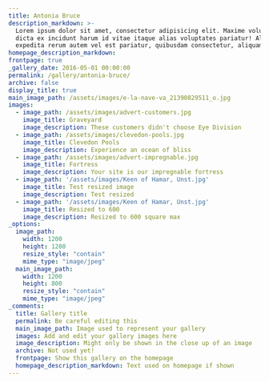 ```yaml
---
title: Antonia Bruce
description_markdown: >-
  Lorem ipsum dolor sit amet, consectetur adipisicing elit. Maxime voluptate,
  dicta ex incidunt harum id vitae itaque alias voluptates pariatur! Aliquid
  expedita rerum autem vel est pariatur, quibusdam consectetur, aliquam!
homepage_description_markdown: 
frontpage: true
_gallery_date: 2016-05-01 00:00:00
permalink: /gallery/antonia-bruce/
archive: false
display_title: true
main_image_path: /assets/images/e-la-nave-va_21390829511_o.jpg
images:
  - image_path: /assets/images/advert-customers.jpg
    image_title: Graveyard
    image_description: These customers didn't choose Eye Division
  - image_path: /assets/images/clevedon-pools.jpg
    image_title: Clevedon Pools
    image_description: Experience an ocean of bliss
  - image_path: /assets/images/advert-impregnable.jpg
    image_title: Fortress
    image_description: Your site is our impregnable fortress
  - image_path: '/assets/images/Keen of Hamar, Unst.jpg'
    image_title: Test resized image
    image_description: Test resized
  - image_path: '/assets/images/Keen of Hamar, Unst.jpg'
    image_title: Resized to 600
    image_description: Resized to 600 square max
_options:
  image_path:
    width: 1200
    height: 1200
    resize_style: "contain"
    mime_type: "image/jpeg"
  main_image_path:
    width: 1200
    height: 800
    resize_style: "contain"
    mime_type: "image/jpeg"
_comments:
  title: Gallery title
  permalink: Be careful editing this
  main_image_path: Image used to represent your gallery
  images: Add and edit your gallery images here
  image_description: Might only be shown in the close up of an image
  archive: Not used yet!
  frontpage: Show this gallery on the homepage
  homepage_description_markdown: Text used on homepage if shown
---
```

